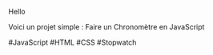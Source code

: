Hello

Voici un projet simple : Faire un Chronomètre en JavaScript

#JavaScript #HTML #CSS #Stopwatch 
